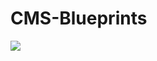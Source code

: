 # CMS-Blueprints

<a href="https://portal.azure.us/#create/Microsoft.Template/uri/https://raw.githubusercontent.com/sikovatc/CMS-Blueprints/master/virtualWAN.json?token=AM2HUF32ORCVP63YNIPRQIS7FRDGU" target="_blank">
    <img src="http://azuredeploy.net/AzureGov.png" />
</a> 
